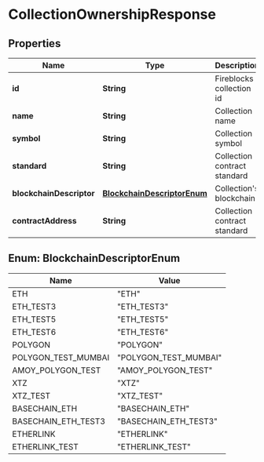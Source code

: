 

# CollectionOwnershipResponse


## Properties

| Name | Type | Description | Notes |
|------------ | ------------- | ------------- | -------------|
|**id** | **String** | Fireblocks collection id |  |
|**name** | **String** | Collection name |  [optional] |
|**symbol** | **String** | Collection symbol |  [optional] |
|**standard** | **String** | Collection contract standard |  [optional] |
|**blockchainDescriptor** | [**BlockchainDescriptorEnum**](#BlockchainDescriptorEnum) | Collection&#39;s blockchain |  |
|**contractAddress** | **String** | Collection contract standard |  [optional] |



## Enum: BlockchainDescriptorEnum

| Name | Value |
|---- | -----|
| ETH | &quot;ETH&quot; |
| ETH_TEST3 | &quot;ETH_TEST3&quot; |
| ETH_TEST5 | &quot;ETH_TEST5&quot; |
| ETH_TEST6 | &quot;ETH_TEST6&quot; |
| POLYGON | &quot;POLYGON&quot; |
| POLYGON_TEST_MUMBAI | &quot;POLYGON_TEST_MUMBAI&quot; |
| AMOY_POLYGON_TEST | &quot;AMOY_POLYGON_TEST&quot; |
| XTZ | &quot;XTZ&quot; |
| XTZ_TEST | &quot;XTZ_TEST&quot; |
| BASECHAIN_ETH | &quot;BASECHAIN_ETH&quot; |
| BASECHAIN_ETH_TEST3 | &quot;BASECHAIN_ETH_TEST3&quot; |
| ETHERLINK | &quot;ETHERLINK&quot; |
| ETHERLINK_TEST | &quot;ETHERLINK_TEST&quot; |



